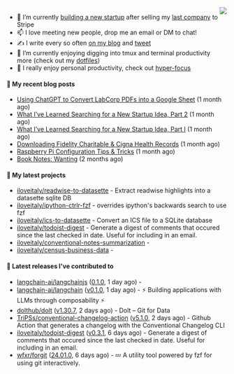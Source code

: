 <img align="right" src="https://github-readme-stats.vercel.app/api?username=iloveitaly&show_icons=true&text_color=718096&hide_title=true"/>

- 🔭 I’m currently [building a new startup](https://mikebian.co/bye-stripe-on-to-the-next-adventure/) after selling my [last company](https://suitesync.io) to Stripe
- 📫 I love meeting new people, drop me an email or DM to chat!
- ✍️ I write every so often [on my blog](http://mikebian.co/) and [tweet](https://twitter.com/mike_bianco)
- 🌱 I’m currently enjoying digging into tmux and terminal productivity more (check out my [dotfiles](https://github.com/iloveitaly/dotfiles))
- 💬 I really enjoy personal productivity, check out [hyper-focus](https://github.com/iloveitaly/hyper-focus)

#### 📜 My recent blog posts


- [Using ChatGPT to Convert LabCorp PDFs into a Google Sheet](https://mikebian.co/using-chatgpt-to-convert-labcorp-pdfs-into-a-google-sheet/) (1 month ago)
- [What I’ve Learned Searching for a New Startup Idea, Part 2](https://mikebian.co/what-ive-learned-searching-for-a-new-startup-idea-part-2/) (1 month ago)
- [What I’ve Learned Searching for a New Startup Idea, Part I](https://mikebian.co/what-ive-learned-searching-for-a-new-startup-idea-part-i/) (1 month ago)
- [Downloading Fidelity Charitable &amp; Cigna Health Records](https://mikebian.co/downloading-fidelity-charitable-cigna-health-records/) (1 month ago)
- [Raspberry Pi Configuration Tips &amp; Tricks](https://mikebian.co/raspberry-pi-configuration-tips-tricks/) (1 month ago)
- [Book Notes: Wanting](https://mikebian.co/book-notes-wanting/) (2 months ago)

#### 🌱 My latest projects


- [iloveitaly/readwise-to-datasette](https://github.com/iloveitaly/readwise-to-datasette) - Extract readwise highlights into a datasette sqlite DB
- [iloveitaly/ipython-ctrlr-fzf](https://github.com/iloveitaly/ipython-ctrlr-fzf) - overrides ipython&#39;s backwards search to use fzf
- [iloveitaly/ics-to-datasette](https://github.com/iloveitaly/ics-to-datasette) - Convert an ICS file to a SQLite database
- [iloveitaly/todoist-digest](https://github.com/iloveitaly/todoist-digest) - Generate a digest of comments that occured since the last checked in date. Useful for including in an email.
- [iloveitaly/conventional-notes-summarization](https://github.com/iloveitaly/conventional-notes-summarization) - 
- [iloveitaly/census-business-data](https://github.com/iloveitaly/census-business-data) - 

#### 🔭 Latest releases I've contributed to


- [langchain-ai/langchainjs](https://github.com/langchain-ai/langchainjs) ([0.1.0](https://github.com/langchain-ai/langchainjs/releases/tag/0.1.0), 1 day ago) - 
- [langchain-ai/langchain](https://github.com/langchain-ai/langchain) ([v0.1.0](https://github.com/langchain-ai/langchain/releases/tag/v0.1.0), 1 day ago) - ⚡ Building applications with LLMs through composability ⚡
- [dolthub/dolt](https://github.com/dolthub/dolt) ([v1.30.7](https://github.com/dolthub/dolt/releases/tag/v1.30.7), 2 days ago) - Dolt – Git for Data
- [TriPSs/conventional-changelog-action](https://github.com/TriPSs/conventional-changelog-action) ([v5.1.0](https://github.com/TriPSs/conventional-changelog-action/releases/tag/v5.1.0), 2 days ago) - Github Action that generates a changelog with the Conventional Changelog CLI
- [iloveitaly/todoist-digest](https://github.com/iloveitaly/todoist-digest) ([v0.3.1](https://github.com/iloveitaly/todoist-digest/releases/tag/v0.3.1), 6 days ago) - Generate a digest of comments that occured since the last checked in date. Useful for including in an email.
- [wfxr/forgit](https://github.com/wfxr/forgit) ([24.01.0](https://github.com/wfxr/forgit/releases/tag/24.01.0), 6 days ago) - :zzz: A utility tool powered by fzf for using git interactively.
